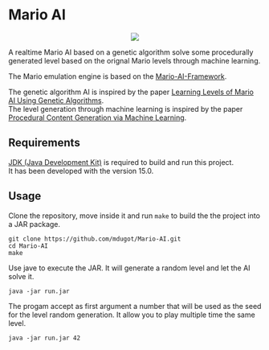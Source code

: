 # Mario AI


<p align="center">
  <img src="https://github.com/mdugot/Mario-AI/blob/master/mario.gif" />
</p>


A realtime Mario AI based on a genetic algorithm solve some procedurally generated level based on the orignal Mario levels through machine learning. 

The Mario emulation engine is based on the [Mario-AI-Framework](https://github.com/amidos2006/Mario-AI-Framework).

The genetic algorithm AI is inspired by the paper [Learning Levels of Mario AI Using Genetic Algorithms](https://core.ac.uk/download/pdf/44310211.pdf). </br>
The level generation through machine learning is inspired by the paper [Procedural Content Generation via Machine Learning](https://arxiv.org/abs/1702.00539).

## Requirements

[JDK (Java Development Kit)](https://jdk.java.net/15/)  is required to build and run this project. </br>
It has been developed with the version 15.0.

## Usage

Clone the repository, move inside it and run `make` to build the the project into a JAR package.

```
git clone https://github.com/mdugot/Mario-AI.git
cd Mario-AI
make
```
Use jave to execute the JAR. It will generate a random level and let the AI solve it.

```
java -jar run.jar
```

The progam accept as first argument a number that will be used as the seed for the level random generation.
It allow you to play multiple time the same level.

```
java -jar run.jar 42
```
